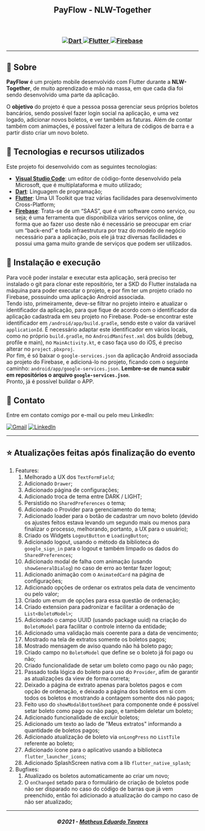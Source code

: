<h2 align="center">
  PayFlow - NLW-Together
</h2>

<br/>

<h3 align="center">
  <a href="https://dart.dev/">
    <img alt="Dart" src="https://img.shields.io/badge/Dart-0175C2?style=for-the-badge&logo=dart&logoColor=white">
  </a>
  <a href="https://flutter.dev/">
    <img alt="Flutter" src="https://img.shields.io/badge/Flutter-02569B?style=for-the-badge&logo=flutter&logoColor=white">
  </a>
  <a href="https://firebase.google.com">
    <img alt="Firebase" src="https://img.shields.io/badge/firebase-ffca28?style=for-the-badge&logo=firebase&logoColor=black">
  </a>
</h3>

---

## 📃 Sobre

**PayFlow** é um projeto mobile desenvolvido com Flutter durante a **NLW-Together**, de muito aprendizado e mão na massa, em que cada dia foi sendo desenvolvido uma parte da aplicação.

O **objetivo** do projeto é que a pessoa possa gerenciar seus próprios boletos bancários, sendo possível fazer login social na aplicação, e uma vez logado, adicionar novos boletos, e ver também as faturas. Além de contar também com animações, é possível fazer a leitura de códigos de barra e a partir disto criar um novo boleto.

## 🚀 Tecnologias e recursos utilizados

Este projeto foi desenvolvido com as seguintes tecnologias:
- [**Visual Studio Code**](https://code.visualstudio.com/): um editor de código-fonte desenvolvido pela Microsoft, que é multiplataforma e muito utilizado;
- [**Dart**](https://dart.dev/): Linguagem de programação;
- [**Flutter**](https://flutter.dev/): Uma UI Toolkit que traz várias facilidades para desenvolvimento Cross-Platform;
- [**Firebase**](https://firebase.google.com): Trata-se de um “SAAS”, que é um software como serviço, ou seja; é uma ferramenta que disponibiliza vários serviços online, de forma que ao fazer uso deste não é necessário se preocupar em criar um “back-end” e toda infraestrutura por traz do modelo de negócio necessário para a aplicação, pois ele já traz diversas facilidades e possui uma gama muito grande de serviços que podem ser utilizados.

## 🔧 Instalação e execução

Para você poder instalar e executar esta aplicação, será preciso ter instalado o git para clonar este repositório, ter a SKD do Flutter instalada na máquina para poder executar o projeto, e por fim ter um projeto criado no Firebase, possuindo uma aplicação Android associada.
<br />
Tendo isto, primeiramente, deve-se filtrar no projeto inteiro e atualizar o identificador da aplicação, para que fique de acordo com o identificador da aplicação cadastrada em seu projeto no Firebase. Pode-se encontrar este identificador em `/android/app/build.gradle`, sendo este o valor da variável `applicationId`. É necessário adaptar este identificador em vários locais, como no próprio `build.gradle`, no `AndroidManifest.xml` dos builds (debug, profile e main), no `MainActivity.kt`, e caso faça uso do iOS, é preciso alterar no `project.pbxproj`.
<br />
Por fim, é só baixar o `google-services.json` da aplicação Android associada ao projeto do Firebase, e adicioná-lo no projeto, ficando com o seguinte caminho: `android/app/google-services.json`. **Lembre-se de nunca subir em repositórios o arquivo `google-services.json`**.
<br />
Pronto, já é possível buildar o APP.

## 📲 Contato

Entre em contato comigo por e-mail ou pelo meu LinkedIn:

<a href="mailto:matheuseduardotavaresdev@gmail.com"><img src="https://img.shields.io/badge/Gmail-D14836?style=for-the-badge&logo=gmail&logoColor=white" alt="Gmail"/></a>
<a href="https://www.linkedin.com/in/matheus-eduardo-tavares-268589184/"><img src="https://img.shields.io/badge/linkedin%20-%230077B5.svg?&style=for-the-badge&logo=linkedin&logoColor=white" alt="LinkedIn"/></a>
***

## ⭐ Atualizações feitas após finalização do evento

1. Features:
    1. Melhorado a UX dos `TextFormField`;
    2. Adicionado `Drawer`;
    3. Adicionado página de configurações;
    4. Adicionado troca de tema entre DARK / LIGHT;
    5. Persistido no `SharedPreferences` o tema;
    6. Adicionado o Provider para gerenciamento do tema;
    7. Adicionado loader para o botão de cadastrar um novo boleto (devido os ajustes feitos estava levando um segundo mais ou menos para finalizar o processo, melhorando, portanto, a UX para o usuário);
    8. Criado os Widgets `LogoutButton` e `LoadingButton`;
    9. Adicionado logout, usando o método da biblioteca do `google_sign_in` para o logout e também limpado os dados do `SharedPreferences`;
    10. Adicionado modal de falha com animação (usando `showGeneralDialog`) no caso de erro ao tentar fazer logout;
    11. Adicionado animação com o `AnimatedCard` na página de configurações;
    12. Adicionado opções de ordenar os extratos pela data de vencimento ou pelo valor;
    13. Criado um enum de opções para essa questão de ordenação;
    14. Criado extension para padronizar e facilitar a ordenação de `List<BoletoModel>`;
    15. Adicionado o campo UUID (usando package uuid) na criação do `BoletoModel` para facilitar o controle interno da entidade;
    16. Adicionado uma validação mais coerente para a data de vencimento;
    17. Mostrado na tela de extratos somente os boletos pagos;
    18. Mostrado mensagem de aviso quando não há boleto pago;
    19. Criado campo no `BoletoModel` que define se o boleto já foi pago ou não;
    20. Criado funcionalidade de setar um boleto como pago ou não pago;
    21. Passado toda lógica do boleto para uso do `Provider`, afim de garantir as atualizações da view de forma correta;
    22. Deixado a página de extrato apenas para boletos pagos e com opção de ordenação, e deixado a página dos boletos em si com todos os boletos e mostrando a contagem somente dos não pagos;
    23. Feito uso do `showModalBottomSheet` para componente onde é possível setar boleto como pago ou não pago, e também deletar um boleto;
    24. Adicionado funcionalidade de excluir boletos;
    25. Adicionado um texto ao lado de "Meus extratos" informando a quantidade de boletos pagos;
    26. Adicionado atualização de boleto via `onLongPress` no `ListTile` referente ao boleto;
    27. Adicionado ícone para o aplicativo usando a biblioteca `flutter_launcher_icons`;
    28. Adicionado SplashScreen nativa com a lib `flutter_native_splash`;
2. Bugfixes:  
    1. Atualizado os boletos automaticamente ao criar um novo;
    2. O `onChanged` setado para o formulário de criação de boletos pode não ser disparado no caso do código de barras que já vem preenchido, então foi adicionado a atualização do campo no caso de não ser atualizado;

---

<h5 align="center">
  &copy;2021 - <a href="https://github.com/matheusEduardoTavares">Matheus Eduardo Tavares</a>
</h5>